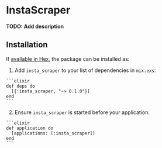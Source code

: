 # InstaScraper

**TODO: Add description**

## Installation

If [available in Hex](https://hex.pm/docs/publish), the package can be installed as:

  1. Add `insta_scraper` to your list of dependencies in `mix.exs`:

    ```elixir
    def deps do
      [{:insta_scraper, "~> 0.1.0"}]
    end
    ```

  2. Ensure `insta_scraper` is started before your application:

    ```elixir
    def application do
      [applications: [:insta_scraper]]
    end
    ```

